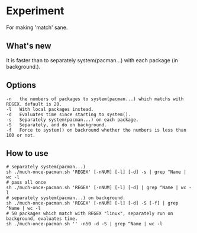 # Experiment
  For making 'match' sane.

## What's new
  It is faster than to separately system(pacman...) with each package (in background.).

## Options
    -n   the numbers of packages to system(pacman...) which matchs with REGEX. default is 20.
    -l   With local packages instead.
    -d   Evaluates time since starting to system().
    -s   Separately system(pacman...) on each package.
    -S   Separately, and do on background.
    -f   Force to system() on backround whether the numbers is less than 100 or not.

## How to use
    # separately system(pacman...)
    sh ./much-once-pacman.sh 'REGEX' [-nNUM] [-l] [-d] -s | grep ^Name | wc -l
    # pass all once
    sh ./much-once-pacman.sh 'REGEX' [-nNUM] [-l] [-d] | grep ^Name | wc -l
    # separately system(pacman...) on background.
    sh ./much-once-pacman.sh 'REGEX' [-nNUM] [-l] [-d] -S [-f] | grep ^Name | wc -l
    # 50 packages which match with REGEX "linux", separately run on background, evaluates time.
    sh ./much-once-pacman.sh '' -n50 -d -S | grep ^Name | wc -l
